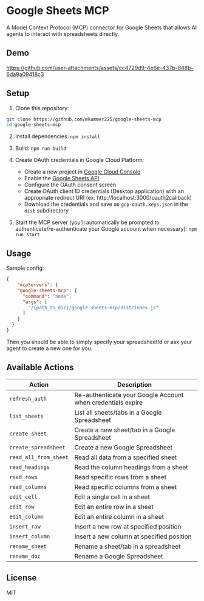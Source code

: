 # Google Sheets MCP

A Model Context Protocol (MCP) connector for Google Sheets that allows AI agents to interact with spreadsheets directly.

## Demo

https://github.com/user-attachments/assets/cc4729d9-4e6e-437b-848b-6da9a09418c3

## Setup

1. Clone this repository:
```bash
git clone https://github.com/mkummer225/google-sheets-mcp
cd google-sheets-mcp
```


2. Install dependencies:
`npm install`


3. Build:
`npm run build`


4. Create OAuth credentials in Google Cloud Platform:
   - Create a new project in [Google Cloud Console](https://console.cloud.google.com/)
   - Enable the [Google Sheets API](https://console.cloud.google.com/marketplace/product/google/sheets.googleapis.com)
   - Configure the OAuth consent screen
   - Create OAuth client ID credentials (Desktop application) with an appropriate redirect URI (ex: http://localhost:3000/oauth2callback)
   - Download the credentials and save as `gcp-oauth.keys.json` in the `dist` subdirectory


5. Start the MCP server (you'll automatically be prompted to authenticate/re-authenticate your Google account when necessary):
`npm run start`


## Usage

Sample config:
```json
{
    "mcpServers": {
    "google-sheets-mcp": {
      "command": "node",
      "args": [
        "/{path_to_dir}/google-sheets-mcp/dist/index.js"
      ]
    }
  }
}
```

Then you should be able to simply specify your spreadsheetId or ask your agent to create a new one for you.

## Available Actions

| Action | Description |
|--------|-------------|
| `refresh_auth` | Re-authenticate your Google Account when credentials expire |
| `list_sheets` | List all sheets/tabs in a Google Spreadsheet |
| `create_sheet` | Create a new sheet/tab in a Google Spreadsheet |
| `create_spreadsheet` | Create a new Google Spreadsheet |
| `read_all_from_sheet` | Read all data from a specified sheet |
| `read_headings` | Read the column headings from a sheet |
| `read_rows` | Read specific rows from a sheet |
| `read_columns` | Read specific columns from a sheet |
| `edit_cell` | Edit a single cell in a sheet |
| `edit_row` | Edit an entire row in a sheet |
| `edit_column` | Edit an entire column in a sheet |
| `insert_row` | Insert a new row at specified position |
| `insert_column` | Insert a new column at specified position |
| `rename_sheet` | Rename a sheet/tab in a spreadsheet |
| `rename_doc` | Rename a Google Spreadsheet |


## License

MIT
